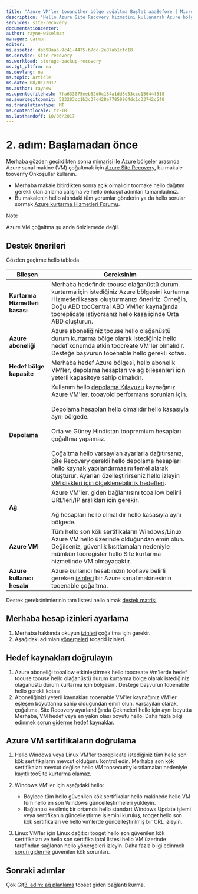 ```yaml
---
title: "Azure VM'ler tooanother bölge çoğaltma Başlat aaaBefore | Microsoft Docs"
description: "Hello Azure Site Recovery hizmetini kullanarak Azure bölgeler arasında Azure Vm'lerini çoğaltma önce tootake gereken hello adımları özetler"
services: site-recovery
documentationcenter: 
author: rayne-wiselman
manager: carmon
editor: 
ms.assetid: dab98aa5-9c41-4475-b7dc-2e07ab1cfd18
ms.service: site-recovery
ms.workload: storage-backup-recovery
ms.tgt_pltfrm: na
ms.devlang: na
ms.topic: article
ms.date: 08/01/2017
ms.author: raynew
ms.openlocfilehash: 7fa633075eeb52d0c184a1dd8d53ccc15644f518
ms.sourcegitcommit: 523283cc1b3c37c428e77850964dc1c33742c5f0
ms.translationtype: MT
ms.contentlocale: tr-TR
ms.lasthandoff: 10/06/2017
---
```

# <a name="step-2-before-you-start"></a>2. adım: Başlamadan önce

Merhaba gözden geçirdikten sonra [mimarisi](azure-to-azure-walkthrough-architecture.md) ile Azure bölgeler arasında Azure sanal makine (VM) çoğaltmak için [Azure Site Recovery](site-recovery-overview.md), bu makale tooverify Önkoşullar kullanın. 

- Merhaba makale bitirdikten sonra açık olmalıdır toomake hello dağıtım gerekli olan anlama çalışma ve hello önkoşul adımları tamamladınız.
- Bu makalenin hello altındaki tüm yorumlar gönderin ya da hello sorular sormak [Azure kurtarma Hizmetleri Forumu](https://social.msdn.microsoft.com/forums/azure/home?forum=hypervrecovmgr).

>[!NOTE]
>
> Azure VM çoğaltma şu anda önizlemede değil.



## <a name="support-recommendations"></a>Destek önerileri

Gözden geçirme hello tabloda.

**Bileşen** | **Gereksinim**
--- | ---
**Kurtarma Hizmetleri kasası** | Merhaba hedefinde toouse olağanüstü durum kurtarma için istediğiniz Azure bölgesini kurtarma Hizmetleri kasası oluşturmanızı öneririz. Örneğin, Doğu ABD tooCentral ABD VM'ler kaynağında tooreplicate istiyorsanız hello kasa içinde Orta ABD oluşturun.
**Azure aboneliği** | Azure aboneliğiniz toouse hello olağanüstü durum kurtarma bölge olarak istediğiniz hello hedef konumda etkin toocreate VM'ler olmalıdır. Desteğe başvurun tooenable hello gerekli kotası.
**Hedef bölge kapasite** | Merhaba hedef Azure bölgesi, hello abonelik VM'ler, depolama hesapları ve ağ bileşenleri için yeterli kapasiteye sahip olmalıdır.
**Depolama** | Kullanım hello [depolama Kılavuzu](../storage/common/storage-scalability-targets.md#scalability-targets-for-virtual-machine-disks) kaynağınız Azure VM'ler, tooavoid performans sorunları için.<br/><br/> Depolama hesapları hello olmalıdır hello kasasıyla aynı bölgede.<br/><br/> Orta ve Güney Hindistan toopremium hesapları çoğaltma yapamaz.<br/><br/> Çoğaltma hello varsayılan ayarlarla dağıtırsanız, Site Recovery gerekli hello depolama hesapları hello kaynak yapılandırmasını temel alarak oluşturur. Ayarları özelleştirirseniz hello izleyin [VM diskleri için ölçeklenebilirlik hedefleri](../storage/common/storage-scalability-targets.md#scalability-targets-for-virtual-machine-disks).
**Ağ** | Azure VM'ler, giden bağlantısını tooallow belirli URL'leri/IP aralıkları için gerekir.<br/><br/> Ağ hesapları hello olmalıdır hello kasasıyla aynı bölgede. 
**Azure VM** | Tüm hello son kök sertifikaların Windows/Linux Azure VM hello üzerinde olduğundan emin olun. Değilseniz, güvenlik kısıtlamaları nedeniyle mümkün tooregister hello Site kurtarma hizmetinde VM olmayacaktır.
**Azure kullanıcı hesabı** | Azure kullanıcı hesabınızın toohave belirli gereken [izinleri](site-recovery-role-based-linked-access-control.md#permissions-required-to-enable-replication-for-new-virtual-machines) bir Azure sanal makinesinin tooenable çoğaltma.

Destek gereksinimlerinin tam listesi hello almak [destek matrisi](site-recovery-support-matrix-azure-to-azure.md)


## <a name="set-permissions-on-hello-account"></a>Merhaba hesap izinleri ayarlama

1. Merhaba hakkında okuyun [izinleri](site-recovery-role-based-linked-access-control.md) çoğaltma için gerekir.
2. Aşağıdaki adımları [yönergeleri](../active-directory/role-based-access-control-configure.md#add-access) tooadd izinleri.


## <a name="verify-target-resources"></a>Hedef kaynakları doğrulayın

1. Azure aboneliği tooallow etkinleştirmek hello toocreate Vm'lerde hedef toouse toouse hello olağanüstü durum kurtarma bölge olarak istediğiniz olağanüstü durum kurtarma için bölgesini. Desteğe başvurun tooenable hello gerekli kotası.
2. Aboneliğinizi yeterli kaynakları tooenable VM'ler kaynağınız VM'ler eşleşen boyutlarına sahip olduğundan emin olun. Varsayılan olarak, çoğaltma, Site Recovery ayarlandığında Çekmeleri hello için aynı boyutta Merhaba, VM hedef veya en yakın olası boyutu hello. Daha fazla bilgi edinmek [sorun giderme](site-recovery-azure-to-azure-troubleshoot-errors.md#azure-resource-quota-issues-error-code-150097) hedef kaynaklar.

## <a name="verify-azure-vm-certificates"></a>Azure VM sertifikaların doğrulama

1. Hello Windows veya Linux VM'ler tooreplicate istediğiniz tüm hello son kök sertifikaların mevcut olduğunu kontrol edin. Merhaba son kök sertifikaları mevcut değilse hello VM toosecurity kısıtlamaları nedeniyle kayıtlı tooSite kurtarma olamaz.
2. Windows VM'ler için aşağıdaki hello:

    - Böylece tüm hello güvenilen kök sertifikalar hello makinede hello VM tüm hello en son Windows güncelleştirmeleri yükleyin.
    - Bağlantısı kesilmiş bir ortamda hello standart Windows Update işlemi veya sertifikanın güncelleştirme işlemini kuruluş, tooget hello son kök sertifikaları ve hello vm'lerde güncelleştirilmiş bir CRL izleyin.
3. Linux VM'ler için Linux dağıtıcı tooget hello son güvenilen kök sertifikaları ve hello son sertifika iptal listesi hello VM üzerinde tarafından sağlanan hello yönergeleri izleyin. Daha fazla bilgi edinmek [sorun giderme](site-recovery-azure-to-azure-troubleshoot-errors.md#trusted-root-certificates-error-code-151066) güvenilen kök sorunları.


## <a name="next-steps"></a>Sonraki adımlar

Çok Git[3. adım: ağ planlama](azure-to-azure-walkthrough-network.md) tooset giden bağlantı kurma.
